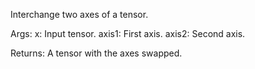 Interchange two axes of a tensor.

Args:
    x: Input tensor.
    axis1: First axis.
    axis2: Second axis.

Returns:
    A tensor with the axes swapped.
